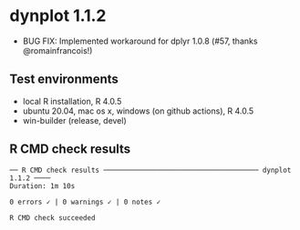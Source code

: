 # dynplot 1.1.2

* BUG FIX: Implemented workaround for dplyr 1.0.8 (#57, thanks @romainfrancois!)

## Test environments
* local R installation, R 4.0.5
* ubuntu 20.04, mac os x, windows (on github actions), R 4.0.5
* win-builder (release, devel)

## R CMD check results

```
── R CMD check results ────────────────────────────────────── dynplot 1.1.2 ────
Duration: 1m 10s

0 errors ✓ | 0 warnings ✓ | 0 notes ✓

R CMD check succeeded
```
